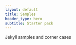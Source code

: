 ```yaml
---
layout: default
title: Samples
header_type: hero
subtitle: Starter pack
---
```


Jekyll samples and corner cases